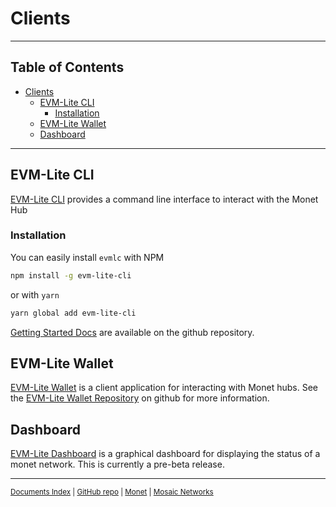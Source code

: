 # Clients


----

## Table of Contents

+ [Clients](#clients)
	+ [EVM-Lite CLI](#evm-lite-cli)
		+ [Installation](#installation)
	+ [EVM-Lite Wallet](#evm-lite-wallet)
	+ [Dashboard](#dashboard)

----



## EVM-Lite CLI

[EVM-Lite CLI](https://github.com/mosaicnetworks/evm-lite-cli) provides a command line interface to interact with the Monet Hub

### Installation

You can easily install `evmlc` with NPM

```bash
npm install -g evm-lite-cli
```

or with `yarn`

```bash
yarn global add evm-lite-cli
```

[Getting Started Docs](https://github.com/mosaicnetworks/evm-lite-cli/blob/master/README.md#getting-started) are available on the github repository. 


[comment]: # (//TODO Polish and monet-ify the client interactions )

## EVM-Lite Wallet

[EVM-Lite Wallet](https://github.com/mosaicnetworks/evm-lite-wallet) is a client application for interacting with Monet hubs. See the [EVM-Lite Wallet Repository](https://github.com/mosaicnetworks/evm-lite-wallet) on github for more information. 

[comment]: # (//TODO Add some words about evm-lite-wallet )


## Dashboard

[EVM-Lite Dashboard](https://github.com/mosaicnetworks/evm-lite-dashboard) is a graphical dashboard for displaying the status of a monet network. This is currently a pre-beta release. 

[comment]: # (//TODO Add some words about evm-lite-dashboard )

----

<sup>[Documents Index](README.md) | [GitHub repo](https://github.com/mosaicnetworks/monetd) | [Monet](https://monet.network/) | [Mosaic Networks](https://www.babble.io/)</sup>